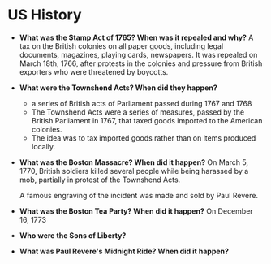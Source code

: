 # US History

- **What was the Stamp Act of 1765? When was it repealed and why?** A tax on the British colonies on all paper goods, including  legal documents, magazines, playing cards, newspapers. It was repealed on March 18th, 1766, after protests in the colonies and pressure from British exporters who were threatened by boycotts.
- **What were the Townshend Acts? When did they happen?**  
    - a series of British acts of Parliament passed during 1767 and 1768 
    - The Townshend Acts were a series of measures, passed by the British Parliament in 1767, that taxed goods imported to the American colonies.
    - The idea was to tax imported goods rather than on items produced locally.

- **What was the Boston Massacre? When did it happen?** On March 5, 1770, British soldiers killed several people while being harassed by a mob, partially in protest of the Townshend Acts.

    A famous engraving of the incident was made and sold by Paul Revere.
- **What was the Boston Tea Party? When did it happen?** On December 16, 1773
- **Who were the Sons of Liberty?**
- **What was Paul Revere's Midnight Ride? When did it happen?**